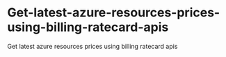 # Get-latest-azure-resources-prices-using-billing-ratecard-apis
Get latest azure resources prices using billing ratecard apis
